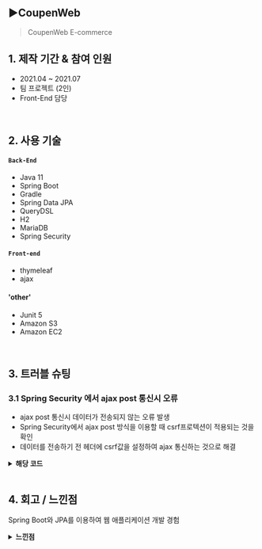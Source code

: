 ## :arrow_forward:CoupenWeb

> CoupenWeb E-commerce

## 1. 제작 기간 & 참여 인원

- 2021.04 ~ 2021.07
- 팀 프로젝트 (2인)
- Front-End 담당

<br>

## 2. 사용 기술

#### `Back-End`
- Java 11
- Spring Boot
- Gradle
- Spring Data JPA
- QueryDSL
- H2
- MariaDB
- Spring Security

#### `Front-end`
- thymeleaf
- ajax

#### 'other'
- Junit 5
- Amazon S3
- Amazon EC2

<br>

## 3. 트러블 슈팅
### 3.1 Spring Security 에서 ajax post 통신시 오류
- ajax post 통신시 데이터가 전송되지 않는 오류 발생
- Spring Security에서 ajax post 방식을 이용할 때 csrf프로텍션이 적용되는 것을 확인
- 데이터를 전송하기 전 헤더에 csrf값을 설정하여 ajax 통신하는 것으로 해결
<details>
<summary><b>해당 코드</b></summary>
<div markdown="1">

~~~java
<head>
	/*csrf값 설정*/
	<meta name="_csrf" th:content="${_csrf.token}"/>
	<meta name="_csrf_header" th:content="${_csrf.headerName}"/>
</head>
	
<body>
	/*내용 생략*/
</body>
	
<script>
function infoCheck(){
    var token = $("meta[name='_csrf']").attr("content");
	var header = $("meta[name='_csrf_header']").attr("content");
	var form = document.loginCheck;
	var account = $('#username').val();
	var password = $('#password').val();
	var data = {account : account, password : password}

    $.ajax({
		type : "post",
		url : "/pwCheck",
		data : data,
		beforeSend : function(xhr){   /*데이터를 전송하기 전에 헤더에 csrf값을 설정한다*/
				xhr.setRequestHeader(header, token);
        },
        success : function(result){
            if(result){
                form.submit();
            }else{
                $('#loginMsg').html("아이디 또는 비밀번호가 일치하지 않습니다.");
                $("#loginMsg").css("color", "red");
            }

        },
        error : function() {
               $('#loginMsg').html("계정이 존재하지 않습니다.");
                    $("#loginMsg").css("color", "red");
            }


        });
}
</script>
~~~
</div>
</details>

<br>

## 4. 회고 / 느낀점
Spring Boot와 JPA를 이용하여 웹 애플리케이션 개발 경험
<details>
<summary><b>느낀점</b></summary>
<div markdown="1">
Spring Boot과 JPA를 처음 알게 되어 프로젝트를 진행했다
처음이라 역시 아쉬움이 많이 남는 프로젝트였다 부트와 JPA를 처음 사용해보며,
<br><br>
프로젝트 시작 시기에 팀원 한 분은 취업에 성공하여, 한 분은 개인 사정으로 떠나게 되었기 때문에 배포까지 계획했었지만 그럴 수 없었던 점이 아쉬움이 크게 남는다.
<br><br>
하지만 팀원과 소통하며, 밤낮으로 같이 프로젝트를 진행했던 기억이 즐거웠으며, 많이 배우게 된 계기가 된 것 같다. 회고를 쓰는 지금은 프로젝트를 끝낸 지 10개월 정도 지난 후인데 이제 와서 코드를 다시 보면 뜯어고치고 싶은 부분이 많다. 
<br><br>
설계부터 시작해서 배포까지 해보는 개인 프로젝트를 진행해 보고 싶어서 우선순위에서 밀리게 됐지만, 개인 프로젝트 종료 후 아쉬움이 남는 첫 프로젝트를 리팩토링 해서 배포까지 다시 한번 해봐야겠다고 생각을 한다.
</div>
</details>
